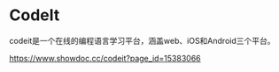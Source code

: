 # CodeIt
codeit是一个在线的编程语言学习平台，涵盖web、iOS和Android三个平台。

https://www.showdoc.cc/codeit?page_id=15383066
